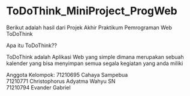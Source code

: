 # ToDoThink_MiniProject_ProgWeb
Berikut adalah hasil dari Projek Akhir Praktikum Pemrograman Web ToDoThink

Apa itu ToDoThink??

ToDoThink adalah Aplikasi Web yang simple dimana merupakan sebuah kalender yang bisa menyimpan semua segala kegiatan yang anda miliki

Anggota Kelompok:
71210695 Cahaya Sampebua 		 
71210771 Christophorus Adyatma Wahyu SN 	
71210794 Evander Gabriel 		

